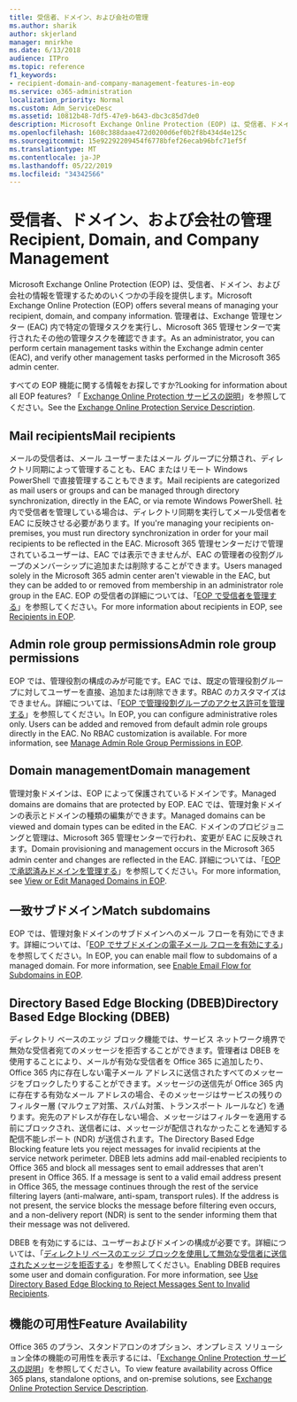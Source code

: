 ```yaml
---
title: 受信者、ドメイン、および会社の管理
ms.author: sharik
author: skjerland
manager: mnirkhe
ms.date: 6/13/2018
audience: ITPro
ms.topic: reference
f1_keywords:
- recipient-domain-and-company-management-features-in-eop
ms.service: o365-administration
localization_priority: Normal
ms.custom: Adm_ServiceDesc
ms.assetid: 10812b48-7df5-47e9-b643-dbc3c85d7de0
description: Microsoft Exchange Online Protection (EOP) は、受信者、ドメイン、および会社の情報を管理するためのいくつかの手段を提供します。 管理者は、Exchange 管理センター (EAC) 内で特定の管理タスクを実行し、Microsoft 365 管理センターで実行されたその他の管理タスクを確認できます。
ms.openlocfilehash: 1608c388daae472d0200d6ef0b2f8b434d4e125c
ms.sourcegitcommit: 15e92292209454f6778bfef26ecab96bfc71ef5f
ms.translationtype: MT
ms.contentlocale: ja-JP
ms.lasthandoff: 05/22/2019
ms.locfileid: "34342566"
---
```

# <a name="recipient-domain-and-company-management"></a><span data-ttu-id="66434-104">受信者、ドメイン、および会社の管理</span><span class="sxs-lookup"><span data-stu-id="66434-104">Recipient, Domain, and Company Management</span></span>

<span data-ttu-id="66434-105">Microsoft Exchange Online Protection (EOP) は、受信者、ドメイン、および会社の情報を管理するためのいくつかの手段を提供します。</span><span class="sxs-lookup"><span data-stu-id="66434-105">Microsoft Exchange Online Protection (EOP) offers several means of managing your recipient, domain, and company information.</span></span> <span data-ttu-id="66434-106">管理者は、Exchange 管理センター (EAC) 内で特定の管理タスクを実行し、Microsoft 365 管理センターで実行されたその他の管理タスクを確認できます。</span><span class="sxs-lookup"><span data-stu-id="66434-106">As an administrator, you can perform certain management tasks within the Exchange admin center (EAC), and verify other management tasks performed in the Microsoft 365 admin center.</span></span>
  
<span data-ttu-id="66434-107">すべての EOP 機能に関する情報をお探しですか?</span><span class="sxs-lookup"><span data-stu-id="66434-107">Looking for information about all EOP features?</span></span> <span data-ttu-id="66434-108">「 [Exchange Online Protection サービスの説明](exchange-online-protection-service-description.md)」を参照してください。</span><span class="sxs-lookup"><span data-stu-id="66434-108">See the [Exchange Online Protection Service Description](exchange-online-protection-service-description.md).</span></span>
  
## <a name="mail-recipients"></a><span data-ttu-id="66434-109">Mail recipients</span><span class="sxs-lookup"><span data-stu-id="66434-109">Mail recipients</span></span>
<span data-ttu-id="66434-110"><a name="BKMK_mailrecipients"> </a></span><span class="sxs-lookup"><span data-stu-id="66434-110"></span></span>

<span data-ttu-id="66434-111">メールの受信者は、メール ユーザーまたはメール グループに分類され、ディレクトリ同期によって管理することも、EAC またはリモート Windows PowerShell で直接管理することもできます。</span><span class="sxs-lookup"><span data-stu-id="66434-111">Mail recipients are categorized as mail users or groups and can be managed through directory synchronization, directly in the EAC, or via remote Windows PowerShell.</span></span> <span data-ttu-id="66434-112">社内で受信者を管理している場合は、ディレクトリ同期を実行してメール受信者を EAC に反映させる必要があります。</span><span class="sxs-lookup"><span data-stu-id="66434-112">If you're managing your recipients on-premises, you must run directory synchronization in order for your mail recipients to be reflected in the EAC.</span></span> <span data-ttu-id="66434-113">Microsoft 365 管理センターだけで管理されているユーザーは、EAC では表示できませんが、EAC の管理者の役割グループのメンバーシップに追加または削除することができます。</span><span class="sxs-lookup"><span data-stu-id="66434-113">Users managed solely in the Microsoft 365 admin center aren't viewable in the EAC, but they can be added to or removed from membership in an administrator role group in the EAC.</span></span> <span data-ttu-id="66434-114">EOP の受信者の詳細については、「[EOP で受信者を管理する](https://go.microsoft.com/fwlink/p/?LinkId=280011)」を参照してください。</span><span class="sxs-lookup"><span data-stu-id="66434-114">For more information about recipients in EOP, see [Recipients in EOP](https://go.microsoft.com/fwlink/p/?LinkId=280011).</span></span>
  
## <a name="admin-role-group-permissions"></a><span data-ttu-id="66434-115">Admin role group permissions</span><span class="sxs-lookup"><span data-stu-id="66434-115">Admin role group permissions</span></span>
<span data-ttu-id="66434-116"><a name="BKMK_adminrolegrouppermissions"> </a></span><span class="sxs-lookup"><span data-stu-id="66434-116"></span></span>

<span data-ttu-id="66434-p105">EOP では、管理役割の構成のみが可能です。EAC では、既定の管理役割グループに対してユーザーを直接、追加または削除できます。RBAC のカスタマイズはできません。詳細については、「[EOP で管理役割グループのアクセス許可を管理する](https://go.microsoft.com/fwlink/p/?LinkId=282238)」を参照してください。</span><span class="sxs-lookup"><span data-stu-id="66434-p105">In EOP, you can configure administrative roles only. Users can be added and removed from default admin role groups directly in the EAC. No RBAC customization is available. For more information, see [Manage Admin Role Group Permissions in EOP](https://go.microsoft.com/fwlink/p/?LinkId=282238).</span></span>
  
## <a name="domain-management"></a><span data-ttu-id="66434-121">Domain management</span><span class="sxs-lookup"><span data-stu-id="66434-121">Domain management</span></span>
<span data-ttu-id="66434-122"><a name="BKMK_domainmanagement"> </a></span><span class="sxs-lookup"><span data-stu-id="66434-122"></span></span>

<span data-ttu-id="66434-123">管理対象ドメインは、EOP によって保護されているドメインです。</span><span class="sxs-lookup"><span data-stu-id="66434-123">Managed domains are domains that are protected by EOP.</span></span> <span data-ttu-id="66434-124">EAC では、管理対象ドメインの表示とドメインの種類の編集ができます。</span><span class="sxs-lookup"><span data-stu-id="66434-124">Managed domains can be viewed and domain types can be edited in the EAC.</span></span> <span data-ttu-id="66434-125">ドメインのプロビジョニングと管理は、Microsoft 365 管理センターで行われ、変更が EAC に反映されます。</span><span class="sxs-lookup"><span data-stu-id="66434-125">Domain provisioning and management occurs in the Microsoft 365 admin center and changes are reflected in the EAC.</span></span> <span data-ttu-id="66434-126">詳細については、「[EOP で承認済みドメインを管理する](https://go.microsoft.com/fwlink/p/?LinkId=282239)」を参照してください。</span><span class="sxs-lookup"><span data-stu-id="66434-126">For more information, see [View or Edit Managed Domains in EOP](https://go.microsoft.com/fwlink/p/?LinkId=282239).</span></span>
  
## <a name="match-subdomains"></a><span data-ttu-id="66434-127">一致サブドメイン</span><span class="sxs-lookup"><span data-stu-id="66434-127">Match subdomains</span></span>
<span data-ttu-id="66434-128"><a name="BKMK_EOP_Match_Subdomains"> </a></span><span class="sxs-lookup"><span data-stu-id="66434-128"></span></span>

<span data-ttu-id="66434-p107">EOP では、管理対象ドメインのサブドメインへのメール フローを有効にできます。詳細については、「[EOP でサブドメインの電子メール フローを有効にする](https://go.microsoft.com/fwlink/p/?LinkId=397213)」を参照してください。</span><span class="sxs-lookup"><span data-stu-id="66434-p107">In EOP, you can enable mail flow to subdomains of a managed domain. For more information, see [Enable Email Flow for Subdomains in EOP](https://go.microsoft.com/fwlink/p/?LinkId=397213).</span></span> 
  
## <a name="directory-based-edge-blocking-dbeb"></a><span data-ttu-id="66434-131">Directory Based Edge Blocking (DBEB)</span><span class="sxs-lookup"><span data-stu-id="66434-131">Directory Based Edge Blocking (DBEB)</span></span>
<span data-ttu-id="66434-132"><a name="BKMK_DBEB"> </a></span><span class="sxs-lookup"><span data-stu-id="66434-132"></span></span>

<span data-ttu-id="66434-p108">ディレクトリ ベースのエッジ ブロック機能では、サービス ネットワーク境界で無効な受信者宛てのメッセージを拒否することができます。管理者は DBEB を使用することにより、メールが有効な受信者を Office 365 に追加したり、Office 365 内に存在しない電子メール アドレスに送信されたすべてのメッセージをブロックしたりすることができます。メッセージの送信先が Office 365 内に存在する有効なメール アドレスの場合、そのメッセージはサービスの残りのフィルター層 (マルウェア対策、スパム対策、トランスポート ルールなど) を通ります。宛先のアドレスが存在しない場合、メッセージはフィルターを適用する前にブロックされ、送信者には、メッセージが配信されなかったことを通知する配信不能レポート (NDR) が送信されます。</span><span class="sxs-lookup"><span data-stu-id="66434-p108">The Directory Based Edge Blocking feature lets you reject messages for invalid recipients at the service network perimeter. DBEB lets admins add mail-enabled recipients to Office 365 and block all messages sent to email addresses that aren't present in Office 365. If a message is sent to a valid email address present in Office 365, the message continues through the rest of the service filtering layers (anti-malware, anti-spam, transport rules). If the address is not present, the service blocks the message before filtering even occurs, and a non-delivery report (NDR) is sent to the sender informing them that their message was not delivered.</span></span> 
  
<span data-ttu-id="66434-p109">DBEB を有効にするには、ユーザーおよびドメインの構成が必要です。詳細については、「[ディレクトリ ベースのエッジ ブロックを使用して無効な受信者に送信されたメッセージを拒否する](https://go.microsoft.com/fwlink/p/?LinkId=390676)」を参照してください。</span><span class="sxs-lookup"><span data-stu-id="66434-p109">Enabling DBEB requires some user and domain configuration. For more information, see [Use Directory Based Edge Blocking to Reject Messages Sent to Invalid Recipients](https://go.microsoft.com/fwlink/p/?LinkId=390676).</span></span>
  
## <a name="feature-availability"></a><span data-ttu-id="66434-139">機能の可用性</span><span class="sxs-lookup"><span data-stu-id="66434-139">Feature Availability</span></span>
<span data-ttu-id="66434-140"><a name="BKMK_DBEB"> </a></span><span class="sxs-lookup"><span data-stu-id="66434-140"></span></span>

<span data-ttu-id="66434-141">Office 365 のプラン、スタンドアロンのオプション、オンプレミス ソリューション全体の機能の可用性を表示するには、「[Exchange Online Protection サービスの説明](exchange-online-protection-service-description.md)」を参照してください。</span><span class="sxs-lookup"><span data-stu-id="66434-141">To view feature availability across Office 365 plans, standalone options, and on-premise solutions, see [Exchange Online Protection Service Description](exchange-online-protection-service-description.md).</span></span>
  


